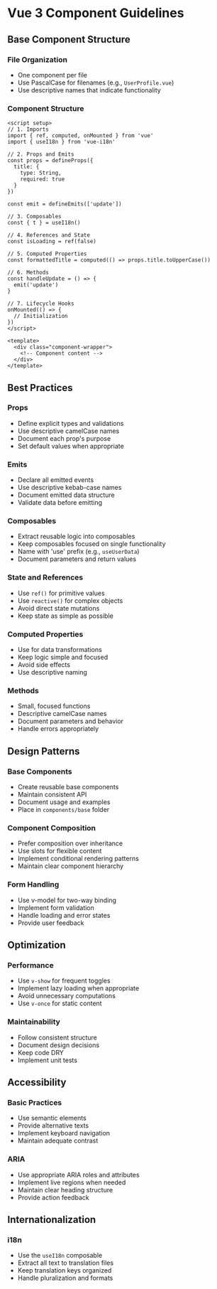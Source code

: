 # Vue 3 Component Guidelines

## Base Component Structure

### File Organization
- One component per file
- Use PascalCase for filenames (e.g., `UserProfile.vue`)
- Use descriptive names that indicate functionality

### Component Structure
```vue
<script setup>
// 1. Imports
import { ref, computed, onMounted } from 'vue'
import { useI18n } from 'vue-i18n'

// 2. Props and Emits
const props = defineProps({
  title: {
    type: String,
    required: true
  }
})

const emit = defineEmits(['update'])

// 3. Composables
const { t } = useI18n()

// 4. References and State
const isLoading = ref(false)

// 5. Computed Properties
const formattedTitle = computed(() => props.title.toUpperCase())

// 6. Methods
const handleUpdate = () => {
  emit('update')
}

// 7. Lifecycle Hooks
onMounted(() => {
  // Initialization
})
</script>

<template>
  <div class="component-wrapper">
    <!-- Component content -->
  </div>
</template>
```

## Best Practices

### Props
- Define explicit types and validations
- Use descriptive camelCase names
- Document each prop's purpose
- Set default values when appropriate

### Emits
- Declare all emitted events
- Use descriptive kebab-case names
- Document emitted data structure
- Validate data before emitting

### Composables
- Extract reusable logic into composables
- Keep composables focused on single functionality
- Name with 'use' prefix (e.g., `useUserData`)
- Document parameters and return values

### State and References
- Use `ref()` for primitive values
- Use `reactive()` for complex objects
- Avoid direct state mutations
- Keep state as simple as possible

### Computed Properties
- Use for data transformations
- Keep logic simple and focused
- Avoid side effects
- Use descriptive naming

### Methods
- Small, focused functions
- Descriptive camelCase names
- Document parameters and behavior
- Handle errors appropriately

## Design Patterns

### Base Components
- Create reusable base components
- Maintain consistent API
- Document usage and examples
- Place in `components/base` folder

### Component Composition
- Prefer composition over inheritance
- Use slots for flexible content
- Implement conditional rendering patterns
- Maintain clear component hierarchy

### Form Handling
- Use v-model for two-way binding
- Implement form validation
- Handle loading and error states
- Provide user feedback

## Optimization

### Performance
- Use `v-show` for frequent toggles
- Implement lazy loading when appropriate
- Avoid unnecessary computations
- Use `v-once` for static content

### Maintainability
- Follow consistent structure
- Document design decisions
- Keep code DRY
- Implement unit tests

## Accessibility

### Basic Practices
- Use semantic elements
- Provide alternative texts
- Implement keyboard navigation
- Maintain adequate contrast

### ARIA
- Use appropriate ARIA roles and attributes
- Implement live regions when needed
- Maintain clear heading structure
- Provide action feedback

## Internationalization

### i18n
- Use the `useI18n` composable
- Extract all text to translation files
- Keep translation keys organized
- Handle pluralization and formats